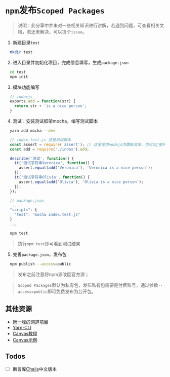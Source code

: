 # `npm`发布`Scoped Packages`

> 说明：此分享中并未对一些相关知识进行讲解，若遇到问题，可查看相关文档，若还未解决，可以提个`issue`。

1. 新建目录`test`

```bash
  mkdir test
```

2. 进入目录并初始化项目，完成信息填写，生成`package.json`

```bash
  cd test
  npm init
```

3. 模块功能编写

```javascript
  // indexjs
  exports.add = function(str) {
    return str + 'is a nice person';
  }
```

4. 测试：安装测试框架mocha，编写测试脚本

```bash
  yarn add mocha --dev
```

```javascript
  // index.test.js 这是测试脚本
  const assert = require('assert'); // 这里使用nodejs内置断言库，也可以使用chaijs、shouldjs等
  const add = require('./index').add;

  describe('测试', function() {
    it('测试字符串Veronica', function() {
      assert.equal(add('Veronica'), 'Veronica is a nice person');
    });
    it('测试字符串Olivia', function() {
      assert.equal(add('Olivia'), 'Olivia is a nice person');
    });
  });
```

```javascript
  // package.json
  ...
  "scripts": {
    "test": "mocha index.test.js"
  }
  ...
```

```bash
  npm test
```

> 执行`npm test`即可看到测试结果

5. 完善`package.json`，发布包

```bash
  npm publish --access=public
```
> 发布之前注意将npm源改回官方源；

>`Scoped Packages`默认为私有包，发布私有包需要是付费账号，通过参数`--access=public`即可免费发布为公开包。

## 其他资源
- [阮一峰的网道项目](https://github.com/wangdoc)
- [Yarn-CLI](https://yarnpkg.com/zh-Hans/docs/cli/)
- [Canvas教程](https://airingursb.gitbooks.io/canvas/content/)
- [Canvas示例](https://github.com/bxm0927/canvas-special)

## Todos
- [ ] 断言库[Chaijs](http://www.chaijs.com/)中文版本
